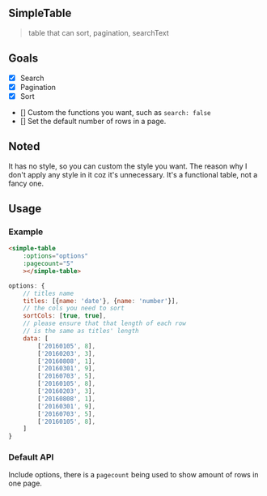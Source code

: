 ## SimpleTable

> table that can sort, pagination, searchText

## Goals

 * [x] Search
 * [x] Pagination
 * [x] Sort
 * [] Custom the functions you want, such as `search: false`
 * [] Set the default number of rows in a page.

## Noted

It has no style, so you can custom the style you want. The reason why I don't apply any style in it coz it's unnecessary. It's a functional table, not a fancy one.

## Usage

### Example

```html
<simple-table
    :options="options"
    :pagecount="5"
    ></simple-table>
```

```js
options: {
    // titles name
    titles: [{name: 'date'}, {name: 'number'}],
    // the cols you need to sort
    sortCols: [true, true],
    // please ensure that that length of each row
    // is the same as titles' length
    data: [
        ['20160105', 8],
        ['20160203', 3],
        ['20160808', 1],
        ['20160301', 9],
        ['20160703', 5],
        ['20160105', 8],
        ['20160203', 3],
        ['20160808', 1],
        ['20160301', 9],
        ['20160703', 5],
        ['20160105', 8],
    ]
}
```

### Default API

Include options, there is a `pagecount` being used to show amount of rows in one page.
